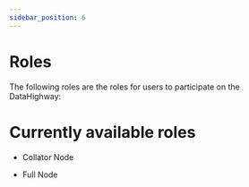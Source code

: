 ```yaml
---
sidebar_position: 6
---
```


# Roles
The following roles are the roles for users to participate on the DataHighway:

# Currently available roles
* Collator Node

* Full Node